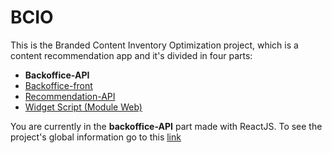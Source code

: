 # BCIO

This is the Branded Content Inventory Optimization project, which is a content recommendation app and it's divided in four parts:<br>

* **Backoffice-API**
* [Backoffice-front](https://github.com/BCIO-Project/backoffice-front)
* [Recommendation-API](https://github.com/BCIO-Project/recommendation-api)
* [Widget Script (Module Web)](https://github.com/BCIO-Project/widget)

You are currently in the **backoffice-API** part made with ReactJS. To see the project's global information go to this [link](https://github.com/BCIO-Project/widget)
